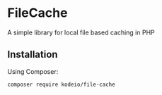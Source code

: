 FileCache
=======
A simple library for local file based caching in PHP

Installation
------------

Using Composer:

```bash
composer require kodeio/file-cache
```
